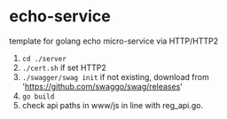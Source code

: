 # echo-service

template for golang echo micro-service via HTTP/HTTP2

1. `cd ./server`
2. `./cert.sh` if set HTTP2
3. `./swagger/swag init` if not existing, download from 'https://github.com/swaggo/swag/releases'
4. `go build`
5. check api paths in www/js in line with reg_api.go. 
